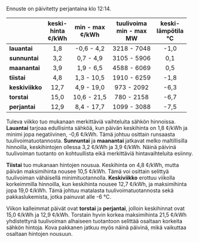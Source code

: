 Ennuste on päivitetty perjantaina klo 12:14.

|             | keski-<br>hinta<br>¢/kWh | min - max<br>¢/kWh | tuulivoima<br>min - max<br>MW | keski-<br>lämpötila<br>°C |
|:-------------|:----------------:|:----------------:|:-------------:|:-------------:|
| **lauantai** |       1,8        |    -0,6 - 4,2    |   3218 - 7048 |      -1,0     |
| **sunnuntai** |       3,2        |     0,7 - 4,9    |   3105 - 5906 |       0,1     |
| **maanantai** |       3,9        |     1,9 - 6,5    |   4588 - 6069 |       0,5     |
| **tiistai** |       4,8        |    1,3 - 10,5    |   1910 - 6259 |      -1,8     |
| **keskiviikko** |      12,7        |    4,9 - 19,0    |    973 - 2092 |      -6,3     |
| **torstai** |      15,0        |   10,6 - 21,5    |    780 - 2158 |      -6,7     |
| **perjantai** |      12,9        |    8,4 - 17,7    |   1099 - 3088 |      -7,5     |

Tuleva viikko tuo mukanaan merkittäviä vaihteluita sähkön hinnoissa. **Lauantai** tarjoaa edullisinta sähköä, kun päivän keskihinta on 1,8 ¢/kWh ja minimi jopa negatiivinen, -0,6 ¢/kWh. Tämä johtuu osittain runsaasta tuulivoimatuotannosta. **Sunnuntai** ja **maanantai** jatkavat melko maltillisilla hinnoilla, keskihintojen ollessa 3,2 ¢/kWh ja 3,9 ¢/kWh. Näinä päivinä tuulivoiman tuotanto on kohtuullista eikä merkittäviä hintavaihteluita esiinny.

**Tiistai** tuo mukanaan hintojen nousua. Keskihinta on 4,8 ¢/kWh, mutta päivän maksimihinta nousee 10,5 ¢/kWh. Tämä voi osittain selittyä tuulivoiman vähäisellä minimituotannolla. **Keskiviikko** erottuu viikolla korkeimmilla hinnoilla, kun keskihinta nousee 12,7 ¢/kWh, ja maksimihinta jopa 19,0 ¢/kWh. Tämä johtuu matalasta tuulivoimatuotannosta sekä pakkaslukemista, jotka painuvat alle -6 °C.

Viikon kalleimmat päivät ovat **torstai** ja **perjantai**, jolloin keskihinnat ovat 15,0 ¢/kWh ja 12,9 ¢/kWh. Torstain hyvin korkea maksimihinta 21,5 ¢/kWh yhdistettynä tuulivoiman alhaiseen tuotantoon selittää osaltaan korkeita sähkön hintoja. Kova pakkanen jatkuu myös näinä päivinä, mikä vaikuttaa osaltaan hintojen nousuun.